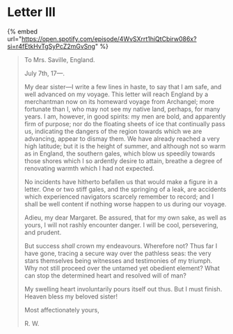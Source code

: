 # Letter III

{% embed url="https://open.spotify.com/episode/4WvSXrrt1hiQtCbirw086x?si=r4fEtkHvTgSyPcZ2mGvSng" %}

> To Mrs. Saville, England.
>
> July 7th, 17⁠—.
>
> My dear sister⁠—I write a few lines in haste, to say that I am safe, and well advanced on my voyage. This letter will reach England by a merchantman now on its homeward voyage from Archangel; more fortunate than I, who may not see my native land, perhaps, for many years. I am, however, in good spirits: my men are bold, and apparently firm of purpose; nor do the floating sheets of ice that continually pass us, indicating the dangers of the region towards which we are advancing, appear to dismay them. We have already reached a very high latitude; but it is the height of summer, and although not so warm as in England, the southern gales, which blow us speedily towards those shores which I so ardently desire to attain, breathe a degree of renovating warmth which I had not expected.
>
> No incidents have hitherto befallen us that would make a figure in a letter. One or two stiff gales, and the springing of a leak, are accidents which experienced navigators scarcely remember to record; and I shall be well content if nothing worse happen to us during our voyage.
>
> Adieu, my dear Margaret. Be assured, that for my own sake, as well as yours, I will not rashly encounter danger. I will be cool, persevering, and prudent.
>
> But success _shall_ crown my endeavours. Wherefore not? Thus far I have gone, tracing a secure way over the pathless seas: the very stars themselves being witnesses and testimonies of my triumph. Why not still proceed over the untamed yet obedient element? What can stop the determined heart and resolved will of man?
>
> My swelling heart involuntarily pours itself out thus. But I must finish. Heaven bless my beloved sister!
>
> Most affectionately yours,
>
> R. W.

